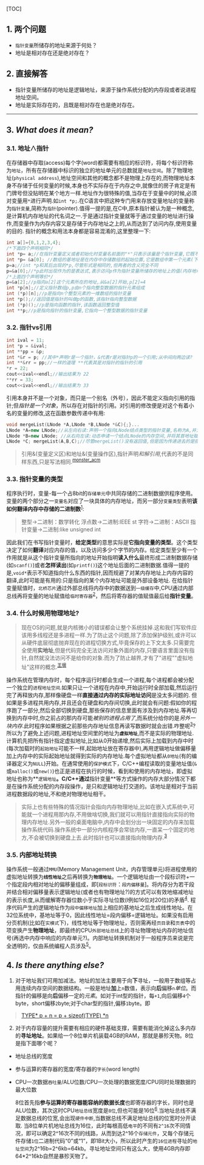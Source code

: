 

[TOC]
## 1. **两个问题**
- `指针变量`所储存的地址来源于何处？
- 地址是相对存在还是绝对存在？

## 2. **直接解答**
* 指针变量所储存的地址是逻辑地址，来源于操作系统分配的内存段或者说进程地址空间。
* 地址是实际存在的，且既是相对存在也是绝对存在。


----
## 3. ***What does it mean?***
### 3.1. 地址$\wedge$指针

在存储器中存取(access)每个字(word)都需要有相应的标识符，将每个标识符称为`地址`，所有在存储器中标识的独立的地址单元的总数就是`地址空间`。除了物理地址(`physical address`),地址空间和其他的概念都不是物理上存在的,而物理地址本身不存储于任何变量的时候,本身也不实际存在于内存之中,就像住的房子肯定是有门牌号但没贴明在某个地方一样.地址作为很特殊的值,当存在于变量中的时候,必须对变量用`*`进行声明.如`int *p;`.在C语言中把这种专门用来存放变量地址的变量称为`指针变量`,简称为`指针`(pointer).值得一提的是,在C中,原本指针被认为是一种概念,是计算机内存地址的代名词之一.于是通过指针变量就等于通过变量的地址进行操作,而变量作为内存内容又是存储于内存地址之上的,从而达到了访问内存,使用变量的目的.
指针的概念和用法本身都是容易混淆的,这里整理一下:
```cpp
int a[]={0,1,2,3,4};
/*下面四个声明相同*/
int *p= a;//在指针变量定义或者初始化时变量名前面的"*"只表示该量是个指针变量,它既不是乘法运算符也不是间接访问符;指针变量相比于存储普通值的变量,最大的区别在于它存储的是地址,因而用"*"单独声明;这一句如下可以拆成两句:int *p,p=a;
int *p= &a[0]; //数组的基地址是在内存中存储数组的起始位置,它是数组中第一个元素(下标为0)的地址&a[0],因此数组名a本身是一个地址即地址值
p=a;//int *p和其后出现的*p,尽管形式是相同的,但两者的含义完全不同
p=&a[0];//*p此时出现作为的是表达式,表示访问p作为指针变量所储存的地址上的值(内存地址)
/*上面四个声明等价*/
p=&a[2];//p指向a[2]这个元素所在的地址,从&a[2]开始,p[2]=4
int *p[n];//定义指针数组p,p由n个指向整型数据的指针元素组成
int (*p)[n];//p是指向n个整型元素的一维数组的指针变量
int *p();//返回值是指针的叫做p的函数,该指针指向整型数据
int (*p)();//p是指向函数的指针,该函数返回整型值
int **p;//p是指向指针的指针变量,它指向一个整型数据的指针变量
```
### 3.2. 指针vs引用

```cpp
int ival = 11;
int *p = &ival;
int **pp = &p;
int *&r = p; //其中*声明r是一个指针，&代表r是对指针p的一个引用;从中间向两边读?
int **&rr = pp;//一样的道理 **代表其是对指针的指针的引用
*r = 22;
cout<<ival<<endl;//输出结果为 22
**rr = 33;
cout<<ival<<endl;//输出结果为 33
```
引用本身并不是一个对象，而只是一个别名（外号），因此不能定义指向引用的指针;但*指针是一个对象*，所以存在对指针的引用。对引用的修改便是对这个有着小名的变量的修改,这在函数参数传递中有用:

```cpp
void mergeList(LNode *A,LNode *B,LNode *&C){;}...
LNode *A=new LNode;//从左向右读:声明一个指向LNode结点类型的指针变量,名称为A,并为其申请一块地址空间,空间大小为一个结点LNode那么大
LNode *B=new LNode; //从右向左读:动态申请一个结点LNode的内存空间,并将其首地址赋给结点型指针变量B
LNode *C; mergeList(A,B,C);//尽管mergeList()没有返回值,但是因为传递进去的是指针变量C的引用,所以函数内对C的改变即是主函数内对C本身的改变
```

>引用&(变量定义区)和地址&(变量操作区),指针声明*和解引用*,代表的不是同样东西,只是写法相同.<sup>[monster_acm](https://blog.csdn.net/monster_acm/article/details/81218193)</sup>

### 3.3. 指针变量的类型
程序执行时，变量-每一个占8bit的`存储单元`中共同存储的二进制数据供程序使用。变量的两个部分之一`变量名`对应了一块具体的内存地址，而另一部分`变量类型`表明**该如何翻译内存中存储的二进制数**<sup>[1](https://www.cnblogs.com/lanuage/p/7725754.html)</sup>:

>整型->二进制：数学转化
>浮点数->二进制:IEEE st
>字符->二进制：ASCII
>指针变量->二进制:like unsigned int
 
因此我们在书写指针变量时，**给定类型**的意思实际是**它指向变量的类型**。这个类型决定了如何**翻译**对应内存的值，以及访问多少个字节的内存。给定类型至少有一个作用就是从这个指针变量所指向的地址开始指明**读入什么**最终形成二进制数据存储(如`scanf()`)或者**怎样读出**(如`printf()`)这个地址后面的二进制数据.值得一提的是,`void*`表示不知道指向什么东西的指针,因而规避了对某内存地址上内存内容的翻译,此时可能是有用的:只是指向的某个内存地址可能是外部设备地址.
在给指针变量赋值时，`北桥芯片`通过外部总线将内存中的数据送到`一级缓存`中,CPU通过内部总线再将变量的地址赋值给`临时寄存器`<sup>[2](https://blog.csdn.net/bjbz_cxy/article/details/78508768)</sup>，然后将寄存器的值赋值最后给**指针变量**。

### 3.4. 什么时候用物理地址?
>现在OS的问题,就是内核微小的错误都会让整个系统挂掉.这和我们写软件应该用多线程还是多进程一样.为了防止这个问题,除了添加保护级别,或许可以从硬件底层彻底抛弃现在的进程切换方式,毕竟保存的上下文太多.只需要完全使用**实地址**,但是代码完全无法访问对象外面的内存,只要语言里面没有指针,自然就没法访问不是给你的对象.而为了防止越界,才有了"进程""虚拟地址"这样的概念.<sup>[王垠](http://www.yinwang.org/blog-cn/2019/08/19/microkernel)</sup>

操作系统在管理内存时，每个程序运行时都会生成一个进程,每个进程都会被分配一个独立的`进程地址空间`.如果只让一个进程在内存中,开始运行时全部加载,然后运行完了再释放内存,那样像硬盘一样**直接通过内存的实际地址访问**是没太多问题的. 但如果是多进程共用内存,并且还会在硬盘和内存间切换,此时就会有问题:假如你的程序跑了一部分,然后全部切换到硬盘,那些保存的信息里面有涉及到内存地址.等再切换到内存中时,你之前占的那内存可能*被别的进程占用了*,而系统分给你的是*另外一块内存*.此时程序如果根据之前那些内存地址信息再读写数据时就会出错.咋整呢<sup>[3](https://blog.csdn.net/weiwenhp/article/details/8506228)</sup>?
所以为了避免上述问题,进程地址空间里的地址为<strong>`虚拟地址`</strong>,而不是实际的物理地址.计算机先把所有指针指定虚拟地址,比如从0开始递增,然后实际上加载到内存中时(每次加载时的`起始地址`可能不一样,起始地址放在寄存器中),再用逻辑地址做偏移量加上内存中的实际起始地址就得到实际的内存地址.每个虚拟地址都从`0地址`(有的编译器定义为`NULL`)开始。在通常使用的`保护模式`下，C/C++编程读取的变量地址值(`&`或`malloc()`或`new()`)也正是进程在执行的时候，看到和使用的内存地址，即虚拟地址也称为**`逻辑地址`**。C/C++通过**指针变量**等方式操作的内存大部分情况下都是在操作系统分配的内存段操作，是只和逻辑地址打交道的。该地址是相对于当前进程数据段的地址,不和绝对物理地址相干。
>实际上也有些特殊的情况指针会指向内存物理地址,比如在嵌入式系统中,可能就一个进程用那内存,不用做啥切换,我们就可以用指针直接指向实际的物理内存地址.另外一般的桌面电脑中,内存中会划分出一块固定的内存来加载操作系统代码.操作系统中一部分内核程序会常驻内存,一直呆一个固定的地方,不会被切换到硬盘上去.此时指针也可以直接指向物理内存.<sup>[3](https://blog.csdn.net/weiwenhp/article/details/8506228)</sup>

### 3.5. 内部地址转换
操作系统一般通过`MMU`(Memory Management Unit，内存管理单元)将进程使用的虚拟地址转换为<strong>`线性地址`</strong>之后再转换为<strong>`物理地址`</strong>。一个逻辑地址由一个段标识符+一个指定段内相对地址的偏移量组成，即[`段标识符`：`段内偏移量`]。将内存分为若干段并结合相对偏移量表示逻辑地址(或者也有物理地址?)的方式可以有效地缩减地址的表示长度,从而缓解寄存器位数小于实际寻址位数(l例如16位对20位)的矛盾<sup>[4](https://wenku.baidu.com/view/217386635ff7ba0d4a7302768e9951e79a89693d.html)</sup>.
程序代码产生的逻辑地址作为`段中偏移地址`加上相应的基地址之后生成线性地址。在32位系统中，基地址等于0，因此线性地址=段内偏移=逻辑地址。如果没有启用分页机制(比如在`实模式`下)，线性地址等于物理地址，否则需再经`页目录`和`页表`中的项变换产生**物理地址**，即最终的CPU`外部地址总线`上的寻址物理地址内存的地址信号(再选中内存中响应的内存单元?)。内部地址转换机制对于一般程序员来说是完全透明的，仅由系统编程人员涉及<sup>[5](https://www.cnblogs.com/kobe-echo/articles/4797192.html)</sup>。

## 4. ***Is there anything else?***
1. 对于地址我们可用加减法。地址的加法主要用于向**下**寻址，一般用于数组等占用连续内存空间的数据结构。一般是地址**加**上`n`数值，表示向**后**偏移`n`*单位*。而指针的偏移是向**后**偏移一定的*元素*。如对于int型的指针，每`+1`,向后偏移`4`个byte，short偏移`2`byte;对于char型的指针,偏移`1`byte。即
>[TYPE* p + n = p + sizeof(TYPE) *n](https://www.cnblogs.com/lanuage/p/7725754.html)

2. 对于内存容量的提升需要有相应的硬件基础支撑，需要有能消化掉这么多内存的**寻址地址**。如果给一个8位单片机装载4GB的RAM，那就是暴殄天物。8位是指下面哪个呢？

* 地址总线的宽度
* 参与运算的寄存器的宽度/寄存器的`字长`(word length)
* CPU一次数据`吞吐量`/ALU位数/CPU一次处理的数据宽度/CPU同时处理数据的最大位数


	8位首先指**参与运算的寄存器能容纳的数据长度**也即寄存器的字长，同时也是ALU位数，其次这时CPU`地址总线`宽度是`8位`,但也可能是16位<sup>[6](https://www.cnblogs.com/zhugeanran/p/8434543.html)</sup>.当地址总线不满足数据总线的位宽,会出现`硬件中断`,当数据总线不满足地址总线的位宽时分开读取.
当8位单片机地址总线为16位，此时每根高低`电平`的不同有`2^16`次不同情况，即可以确定2^16次不同的线路，从而到达2^16个`存储元件`，又每个存储元件存储`1位`二进制代码“0”或“1”，即1Bit大小，所以此时产生的`16位进程`寻址的`地址空间`为2^16b=2^6kb=64kb。寻址地址空间只有这么大，使用4GB内存即64*2^16kb自然是暴殄天物了。
